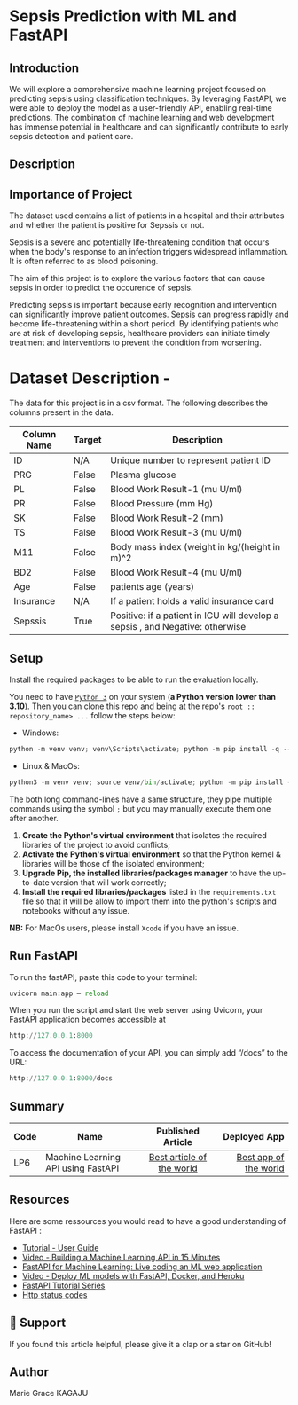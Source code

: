 # Sepsis Prediction with ML and FastAPI

## Introduction

We will explore a comprehensive machine learning project focused on predicting sepsis using classification techniques. By leveraging FastAPI, we were able to deploy the model as a user-friendly API, enabling real-time predictions. The combination of machine learning and web development has immense potential in healthcare and can significantly contribute to early sepsis detection and patient care.

## Description

## Importance of Project  

The dataset used contains a list of patients in a hospital and their attributes and whether the patient is positive for Sepssis or not.

Sepsis is a severe and potentially life-threatening condition that occurs when the body's response to an infection triggers widespread inflammation. It is often referred to as blood poisoning.

The aim of this project is to explore the various factors that can cause sepsis in order to predict the occurence of sepsis.

Predicting sepsis is important because early recognition and intervention can significantly improve patient outcomes. Sepsis can progress rapidly and become life-threatening within a short period. By identifying patients who are at risk of developing sepsis, healthcare providers can initiate timely treatment and interventions to prevent the condition from worsening.

# Dataset Description -

The data for this project is in a csv format. The following describes the columns present in the data.

| Column Name | Target | Description                                                                   |
| ----------- | ------ | ----------------------------------------------------------------------------- |
| ID          | N/A    | Unique number to represent patient ID                                         |
| PRG         | False  | Plasma glucose                                                                |
| PL          | False  | Blood Work Result-1 (mu U/ml)                                                 |
| PR          | False  | Blood Pressure (mm Hg)                                                        |
| SK          | False  | Blood Work Result-2 (mm)                                                      |
| TS          | False  | Blood Work Result-3 (mu U/ml)                                                 |
| M11         | False  | Body mass index (weight in kg/(height in m)^2                                 |
| BD2         | False  | Blood Work Result-4 (mu U/ml)                                                 |
| Age         | False  | patients age (years)                                                          |
| Insurance   | N/A    | If a patient holds a valid insurance card                                     |
| Sepssis     | True   | Positive: if a patient in ICU will develop a sepsis , and Negative: otherwise |

## Setup

Install the required packages to be able to run the evaluation locally.

You need to have [`Python 3`](https://www.python.org/) on your system (**a Python version lower than 3.10**). Then you can clone this repo and being at the repo's `root :: repository_name> ...` follow the steps below:

- Windows:

```python
python -m venv venv; venv\Scripts\activate; python -m pip install -q --upgrade pip; python -m pip install -qr requirements.txt
```

- Linux & MacOs:

```python
python3 -m venv venv; source venv/bin/activate; python -m pip install -q --upgrade pip; python -m pip install -qr requirements.txt
```

The both long command-lines have a same structure, they pipe multiple commands using the symbol `;` but you may manually execute them one after another.

1. **Create the Python's virtual environment** that isolates the required libraries of the project to avoid conflicts;
2. **Activate the Python's virtual environment** so that the Python kernel & libraries will be those of the isolated environment;
3. **Upgrade Pip, the installed libraries/packages manager** to have the up-to-date version that will work correctly;
4. **Install the required libraries/packages** listed in the `requirements.txt` file so that it will be allow to import them into the python's scripts and notebooks without any issue.

**NB:** For MacOs users, please install `Xcode` if you have an issue.

## Run FastAPI
To run the fastAPI, paste this code to your terminal: 
```python
uvicorn main:app — reload
```

When you run the script and start the web server using Uvicorn, your FastAPI application becomes accessible at
```python
http://127.0.0.1:8000
```
To access the documentation of your API, you can simply add “/docs” to the URL:
```python
http://127.0.0.1:8000/docs
```

## Summary
| Code      | Name        | Published Article |  Deployed App |
|-----------|-------------|:-------------:|------:|
| LP6 | Machine Learning API using FastAPI| [Best article of the world](https://medium.com/@kagajugrace/sentiment-analysis-with-natural-language-processing-using-hugging-face-6dcf6442725e) | [Best app of the world](/) |


## Resources

Here are some ressources you would read to have a good understanding of FastAPI :

- [Tutorial - User Guide](https://fastapi.tiangolo.com/tutorial/)
- [Video - Building a Machine Learning API in 15 Minutes ](https://youtu.be/C82lT9cWQiA)
- [FastAPI for Machine Learning: Live coding an ML web application](https://www.youtube.com/watch?v=_BZGtifh_gw)
- [Video - Deploy ML models with FastAPI, Docker, and Heroku ](https://www.youtube.com/watch?v=h5wLuVDr0oc)
- [FastAPI Tutorial Series](https://www.youtube.com/watch?v=tKL6wEqbyNs&list=PLShTCj6cbon9gK9AbDSxZbas1F6b6C_Mx)
- [Http status codes](https://www.linkedin.com/feed/update/urn:li:activity:7017027658400063488?utm_source=share&utm_medium=member_desktop)

## 👏 Support

If you found this article helpful, please give it a clap or a star on GitHub!

## Author

Marie Grace KAGAJU
